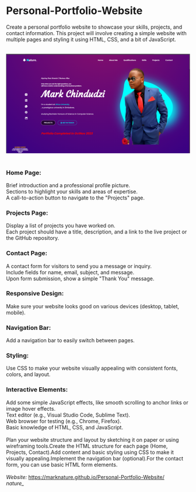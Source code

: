 # Personal-Portfolio-Website
Create a personal portfolio website to showcase your skills, projects, and contact information. This project will involve creating a simple website with multiple pages and styling it using HTML, CSS, and a bit of JavaScript.<br>

<div align="center">

<!--- Image -->
<br>
<img alt="Home Page Screenshot" src="README assets/screenshot.png">
<br>
</div>

<br>

### Home Page: 
Brief introduction and a professional profile picture.<br>
Sections to highlight your skills and areas of expertise.<br>
A call-to-action button to navigate to the "Projects" page.<br>

### Projects Page:
Display a list of projects you have worked on.<br>
Each project should have a title, description, and a link to the live project or the GitHub repository.<br>

### Contact Page:
A contact form for visitors to send you a message or inquiry.<br>
Include fields for name, email, subject, and message.<br>
Upon form submission, show a simple "Thank You" message.<br>

### Responsive Design:
Make sure your website looks good on various devices (desktop, tablet, mobile).<br>

### Navigation Bar:
Add a navigation bar to easily switch between pages.<br>

### Styling:
Use CSS to make your website visually appealing with consistent fonts, colors, and layout.<br>

### Interactive Elements:
Add some simple JavaScript effects, like smooth scrolling to anchor links or image hover effects.<br>
Text editor (e.g., Visual Studio Code, Sublime Text).<br>
Web browser for testing (e.g., Chrome, Firefox).<br>
Basic knowledge of HTML, CSS, and JavaScript.<br><br>
Plan your website structure and layout by sketching it on paper or using wireframing tools.Create the HTML structure for each page (Home, Projects, Contact).Add content and basic styling using CSS to make it visually appealing.Implement the navigation bar (optional).For the contact form, you can use basic HTML form elements.<br>
<br> *Website:* https://marknature.github.io/Personal-Portfolio-Website/<br>
*nature_*
